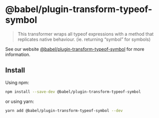# @babel/plugin-transform-typeof-symbol

> This transformer wraps all typeof expressions with a method that replicates native behaviour. \(ie. returning “symbol” for symbols\)

See our website [@babel/plugin-transform-typeof-symbol](https://babeljs.io/docs/en/next/babel-plugin-transform-typeof-symbol.html) for more information.

## Install

Using npm:

```bash
npm install --save-dev @babel/plugin-transform-typeof-symbol
```

or using yarn:

```bash
yarn add @babel/plugin-transform-typeof-symbol --dev
```

